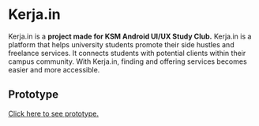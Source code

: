 # Kerja.in
Kerja.in is a **project made for KSM Android UI/UX Study Club.** Kerja.in is a platform that helps university students promote their side hustles and freelance services. It connects students with potential clients within their campus community. With Kerja.in, finding and offering services becomes easier and more accessible.

## Prototype
[Click here to see prototype.](https://www.figma.com/proto/gck6GXHJApw9z2qLkknJ3Z/Kerja.in?node-id=7-346&starting-point-node-id=7%3A346&t=0hkr4y4dAtCBVzMS-1)
